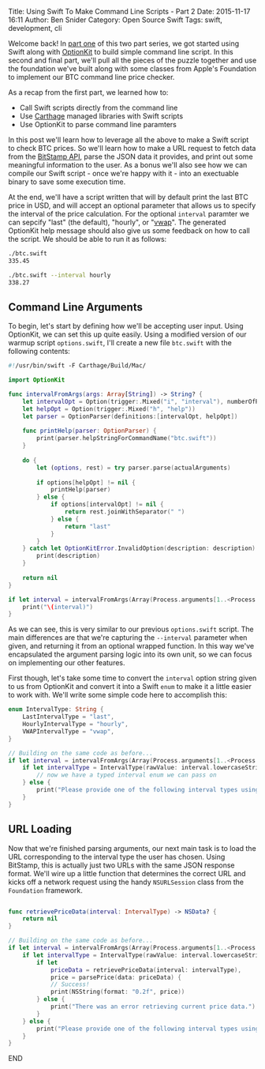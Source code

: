 Title: Using Swift To Make Command Line Scripts - Part 2
Date: 2015-11-17 16:11
Author: Ben Snider
Category: Open Source Swift
Tags: swift, development, cli

Welcome back! In [part one](http://www.bensnider.com/using-swift-to-make-command-line-scripts-part-1.html) of this two part series, we got started using Swift along with [OptionKit](https://github.com/nomothetis/OptionKit) to build simple command line script. In this second and final part, we'll pull all the pieces of the puzzle together and use the foundation we've built along with some classes from Apple's Foundation to implement our BTC command line price checker.

As a recap from the first part, we learned how to:

- Call Swift scripts directly from the command line
- Use [Carthage](https://github.com/Carthage/Carthage) managed libraries with Swift scripts
- Use OptionKit to parse command line paramters

In this post we'll learn how to leverage all the above to make a Swift script to check BTC prices. So we'll learn how to make a URL request to fetch data from the [BitStamp API](https://www.bitstamp.net/api/), parse the JSON data it provides, and print out some meaningful information to the user. As a bonus we'll also see how we can compile our Swift script - once we're happy with it - into an exectuable binary to save some execution time.

At the end, we'll have a script written that will by default print the last BTC price in USD, and will accept an optional parameter that allows us to specify the interval of the price calculation. For the optional `interval` paramter we can sepcify "last" (the default), "hourly", or "[vwap](https://en.wikipedia.org/wiki/Volume-weighted_average_price)". The generated OptionKit help message should also give us some feedback on how to call the script. We should be able to run it as follows:

```bash
./btc.swift
335.45

./btc.swift --interval hourly
338.27
```

## Command Line Arguments

To begin, let's start by defining how we'll be accepting user input. Using OptionKit, we can set this up quite easily. Using a modified version of our warmup script `options.swift`, I'll create a new file `btc.swift` with the following contents:

```swift
#!/usr/bin/swift -F Carthage/Build/Mac/

import OptionKit

func intervalFromArgs(args: Array[String]) -> String? {
    let intervalOpt = Option(trigger:.Mixed("i", "interval"), numberOfParameters: 1)
    let helpOpt = Option(trigger:.Mixed("h", "help"))
    let parser = OptionParser(definitions:[intervalOpt, helpOpt])
    
    func printHelp(parser: OptionParser) {
        print(parser.helpStringForCommandName("btc.swift"))
    }
    
    do {
        let (options, rest) = try parser.parse(actualArguments)
    
        if options[helpOpt] != nil {
            printHelp(parser)
        } else {
            if options[intervalOpt] != nil {
                return rest.joinWithSeparator(" ")
            } else {
                return "last"
            }
        }
    } catch let OptionKitError.InvalidOption(description: description) {
        print(description)
    }
    
    return nil
}

if let interval = intervalFromArgs(Array(Process.arguments[1..<Process.arguments.count])) {
    print("\(interval)")
}

```

As we can see, this is very similar to our previous `options.swift` script. The main differences are that we're capturing the `--interval` parameter when given, and returning it from an optional wrapped function. In this way we've encapsulated the argument parsing logic into its own unit, so we can focus on implementing our other features.

First though, let's take some time to convert the `interval` option string given to us from OptionKit and convert it into a Swift `enum` to make it a little easier to work with. We'll write some simple code here to accomplish this:

```swift
enum IntervalType: String {
    LastIntervalType = "last",
    HourlyIntervalType = "hourly",
    VWAPIntervalType = "vwap",
}

// Building on the same code as before...
if let interval = intervalFromArgs(Array(Process.arguments[1..<Process.arguments.count])) {
    if let intervalType = IntervalType(rawValue: interval.lowercaseString) {
        // now we have a typed interval enum we can pass on
    } else {
        print("Please provide one of the following interval types using the --interval option: last, hourly, vwap.")
    }
}
```

## URL Loading

Now that we're finished parsing arguments, our next main task is to load the URL corresponding to the interval type the user has chosen. Using BitStamp, this is actually just two URLs with the same JSON response format. We'll wire up a little function that determines the correct URL and kicks off a network request using the handy `NSURLSession` class from the `Foundation` framework.

```swift

func retrievePriceData(interval: IntervalType) -> NSData? {
    return nil
}

// Building on the same code as before...
if let interval = intervalFromArgs(Array(Process.arguments[1..<Process.arguments.count])) {
    if let intervalType = IntervalType(rawValue: interval.lowercaseString) {
        if let
            priceData = retrievePriceData(interval: intervalType),
            price = parsePrice(data: priceData) {
            // Success!
            print(NSString(format: "0.2f", price))
        } else {
            print("There was an error retrieving current price data.")
        }
    } else {
        print("Please provide one of the following interval types using the --interval option: last, hourly, vwap.")
    }
}
```

END
